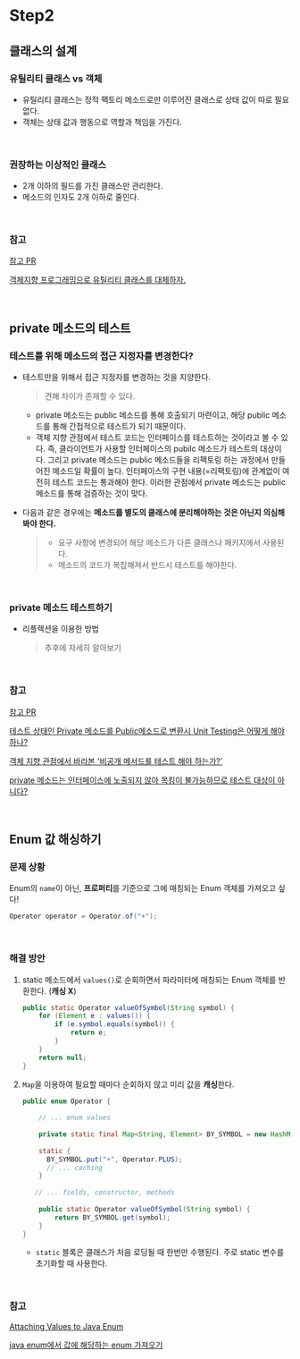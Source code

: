# Step2

## 클래스의 설계

### 유틸리티 클래스 vs 객체

- 유틸리티 클래스는 정적 팩토리 메소드로만 이루어진 클래스로 상태 값이 따로 필요없다.
- 객체는 상태 값과 행동으로 역할과 책임을 가진다.

</br>

### 권장하는 이상적인 클래스

- 2개 이하의 필드를 가진 클래스만 관리한다.
- 메소드의 인자도 2개 이하로 줄인다.

</br>

### 참고

[참고 PR](https://github.com/next-step/java-racingcar/pull/1136#discussion_r466417229)

[객체지향 프로그래밍으로 유틸리티 클래스를 대체하자.](https://www.mimul.com/blog/oop-alternative-to-utility-classes/)

</br>

## private 메소드의 테스트

### 테스트를 위해 메소드의 접근 지정자를 변경한다?

- 테스트만을 위해서 접근 지정자를 변경하는 것을 지양한다.

  > 견해 차이가 존재할 수 있다.

  - private 메소드는 public 메소드를 통해 호출되기 마련이고, 해당 public 메소드를 통해 간접적으로 테스트가 되기 때문이다.
  - 객체 지향 관점에서 테스트 코드는 인터페이스를 테스트하는 것이라고 볼 수 있다. 즉, 클라이언트가 사용할 인터페이스의 pubilc 메소드가 테스트의 대상이다. 그리고 private 메소드는 public 메소드들을 리팩토링 하는 과정에서 만들어진 메소드일 확률이 높다. 인터페이스의 구현 내용(=리팩토링)에 관계없이 여전히 테스트 코드는 통과해야 한다. 이러한 관점에서 private  메소드는 public 메소드를 통해 검증하는 것이 맞다.

- 다음과 같은 경우에는 **메소드를 별도의 클래스에 분리해야하는 것은 아닌지 의심해봐야 한다.**

  > - 요구 사항에 변경되어 해당 메소드가 다른 클래스나 패키지에서 사용된다.
  > - 메소드의 코드가 복잡해져서 반드시 테스트를 해야한다.

</br>

### private 메소드 테스트하기

- 리플렉션을 이용한 방법

  > 추후에 자세히 알아보기

</br>

### 참고

[참고 PR]()

[테스트 상태인 Private 메소드를 Public메소드로 변환시 Unit Testing은 어떻게 해야하나?](https://www.slipp.net/questions/253)

[객체 지향 관점에서 바라본 '비공개 메서드를 테스트 해야 하는가?'](https://justhackem.wordpress.com/2017/09/29/should-private-methods-be-tested/)

[private 메소드는 인터페이스에 노출되지 않아 목킹이 불가능하므로 테스트 대상이 아니다?](https://justinchronicles.net/ko/2014/07/14/dont-do-testing-private-methods/)

</br>

## Enum 값 해싱하기

### 문제 상황

Enum의 `name`이 아닌, **프로퍼티**를 기준으로 그에 매칭되는 Enum 객체를 가져오고 싶다!

```java
Operator operator = Operator.of("+");
```

</br>

### 해결 방안

1. static 메소드에서 `values()`로 순회하면서 파라미터에 매칭되는 Enum 객체를 반환한다. (**캐싱 X**)

   ```java
   public static Operator valueOfSymbol(String symbol) {
       for (Element e : values()) {
           if (e.symbol.equals(symbol)) {
               return e;
           }
       }
       return null;
   }
   ```

2. `Map`을 이용하여 필요할 때마다 순회하지 않고 미리 값을 **캐싱**한다.

   ```java
   public enum Operator {
   	
       // ... enum values
    
       private static final Map<String, Element> BY_SYMBOL = new HashMap<>();
       
       static {
         BY_SYMBOL.put("+", Operator.PLUS);
         // ... caching
       }
    
      // ... fields, constructor, methods
    
       public static Operator valueOfSymbol(String symbol) {
           return BY_SYMBOL.get(symbol);
       }
   }
   ```

   - `static` 블록은 클래스가 처음 로딩될 때 한번만 수행된다. 주로 static 변수를 초기화할 때 사용한다.

</br>

### 참고

[Attaching Values to Java Enum](https://www.baeldung.com/java-enum-values)

[java enum에서 값에 해당하는 enum 가져오기](https://www.slipp.net/questions/563)